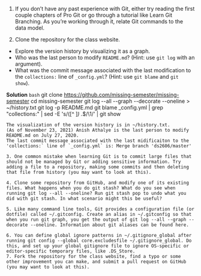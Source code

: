 1. If you don’t have any past experience with Git, either try reading the first couple chapters of Pro Git or go through a tutorial like Learn Git Branching. As you’re working through it, relate Git commands to the data model.

2. Clone the repository for the class website.
  - Explore the version history by visualizing it as a graph.
  - Who was the last person to modify `README.md`? (Hint: use `git log` with an argument).
  - What was the commit message associated with the last modification to the `collections:` line of `_config.yml`? (Hint: use `git blame` and `git show`).

  **Solution**
  ```bash```
  git clone https://github.com/missing-semester/missing-semester
  cd missing-semester
  git log --all --graph --decorate --oneline > ~/history.txt
  git log -p README.md
  git blame _config.yml | grep "collections:" | sed -E 's/([^ ]*) .*$/\1/' | git show 
  ```
  The visualization of the version history is in ~/history.txt.
  (As of November 23, 2021) Anish Athalye is the last person to modify README.md on July 27, 2020.
  The last commit message associated with the last midificaiton to the 'collections:` line of `_config.yml` is: Merge branch 'ds2606/master'

3. One common mistake when learning Git is to commit large files that should not be managed by Git or adding sensitive information. Try adding a file to a repository, making some commits and then deleting that file from history (you may want to look at this).

4. Clone some repository from GitHub, and modify one of its existing files. What happens when you do git stash? What do you see when running git log --all --oneline? Run git stash pop to undo what you did with git stash. In what scenario might this be useful?

5. Like many command line tools, Git provides a configuration file (or dotfile) called ~/.gitconfig. Create an alias in ~/.gitconfig so that when you run git graph, you get the output of git log --all --graph --decorate --oneline. Information about git aliases can be found here.

6. You can define global ignore patterns in ~/.gitignore_global after running git config --global core.excludesfile ~/.gitignore_global. Do this, and set up your global gitignore file to ignore OS-specific or editor-specific temporary files, like .DS_Store.
7. Fork the repository for the class website, find a typo or some other improvement you can make, and submit a pull request on GitHub (you may want to look at this).

